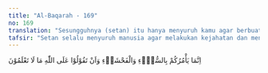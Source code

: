 ```yaml
---
title: "Al-Baqarah - 169"
no: 169
translation: "Sesungguhnya (setan) itu hanya menyuruh kamu agar berbuat jahat dan keji, dan mengatakan apa yang tidak kamu ketahui tentang Allah."
tafsir: "Setan selalu menyuruh manusia agar melakukan kejahatan dan mengerjakan yang keji dan yang mungkar. Setan tidak rela dan tidak senang bila melihat seseorang beriman kepada Allah dan menaati segala perintah dan peraturan-Nya. Setan tidak segan-segan menyuruh manusia berdusta terhadap Allah dengan menyuruh membuat peraturan-peraturan dan hukum-hukum yang bertentangan dengan hukum Allah sehingga dengan demikian akan kacau-balaulah peraturan agama dan tidak dapat diketahui lagi mana peraturan agama dan mana yang bukan."
---
```


اِنَّمَا يَأْمُرُكُمْ بِالسُّوْۤءِ وَالْفَحْشَاۤءِ وَاَنْ تَقُوْلُوْا عَلَى اللّٰهِ مَا لَا تَعْلَمُوْنَ

